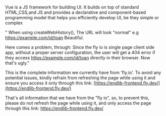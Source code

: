 Vue is a JS framework for building UI. It builds on top of standard HTML,CSS,and JS and provides a declarative and component-based programming model that helps you efficiently develop UI, be they simple or complex

"
When using createWebHistory(), The URL will look "normal" e.g https://example.com/id/toan Beautiful.

Here comes a problem, through: Since the fly io is single page client side app, without a proper server configuration, the user will get a 404 error if they access https://example.com/id/toan directly in their browser. Now that's ugly."

This is the complete information we currently have from 'fly.io'. To avoid any potential issues, kindly refrain from refreshing the page while using it and ensure you access it only through this link: [https://endlib-frontend.fly.dev/](https://endlib-frontend.fly.dev/)


That's all information that we have from the "fly io", so, to prevent this, please do not refresh the page while using it, and only access the page through this link: https://endlib-frontend.fly.dev/
